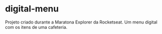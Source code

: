 # digital-menu
Projeto criado durante a Maratona Explorer da Rocketseat. Um menu digital com os itens de uma cafeteria.
